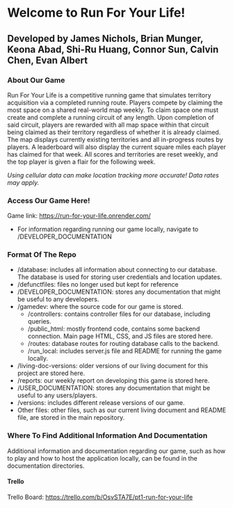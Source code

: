 # Welcome to Run For Your Life!
## Developed by James Nichols, Brian Munger, Keona Abad, Shi-Ru Huang, Connor Sun, Calvin Chen, Evan Albert

### About Our Game
Run For Your Life is a competitive running game that simulates territory acquisition via a completed running route. Players compete by claiming the most space on a shared real-world map weekly. To claim space one must create and complete a running circuit of any length. Upon completion of said circuit, players are rewarded with all map space within that circuit being claimed as their territory regardless of whether it is already claimed. The map displays currently existing territories and all in-progress routes by players. A leaderboard will also display the current square miles each player has claimed for that week. All scores and territories are reset weekly, and the top player is given a flair for the following week.

*Using cellular data can make location tracking more accurate! Data rates may apply.*

### Access Our Game Here!
Game link: https://run-for-your-life.onrender.com/ 
- For information regarding running our game locally, navigate to /DEVELOPER_DOCUMENTATION

### Format Of The Repo
- /database: includes all information about connecting to our database. The database is used for storing user credentials and location updates.
- /defunctfiles: files no longer used but kept for reference
- /DEVELOPER_DOCUMENTATION: stores any documentation that might be useful to any developers.
- /gamedev: where the source code for our game is stored.
  - /controllers: contains controller files for our database, including queries.
  - /public_html: mostly frontend code, contains some backend connection. Main page HTML, CSS, and JS files are stored here.
  - /routes: database routes for routing database calls to the backend.
  - /run_local: includes server.js file and README for running the game locally. 
- /living-doc-versions: older versions of our living document for this project are stored here.
- /reports: our weekly report on developing this game is stored here.
- /USER_DOCUMENTATION: stores any documentation that might be useful to any users/players. 
- /versions: includes different release versions of our game. 
- Other files: other files, such as our current living document and README file, are stored in the main repository.

### Where To Find Additional Information And Documentation
Additional information and documentation regarding our game, such as how to play and how to host the application locally, can be found in the documentation directories. 

#### Trello
Trello Board: https://trello.com/b/OsvSTA7E/pt1-run-for-your-life